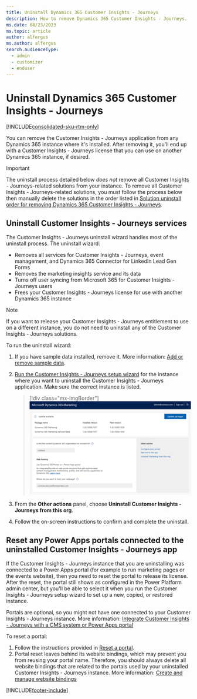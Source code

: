 ```yaml
---
title: Uninstall Dynamics 365 Customer Insights - Journeys
description: How to remove Dynamics 365 Customer Insights - Journeys.
ms.date: 08/23/2023
ms.topic: article
author: alfergus
ms.author: alfergus
search.audienceType: 
  - admin
  - customizer
  - enduser
---
```


# Uninstall Dynamics 365 Customer Insights - Journeys

[!INCLUDE[consolidated-sku-rtm-only](./includes/consolidated-sku-rtm-only.md)]

You can remove the Customer Insights - Journeys application from any Dynamics 365 instance where it's installed. After removing it, you'll end up with a Customer Insights - Journeys license that you can use on another Dynamics 365 instance, if desired.

> [!IMPORTANT]
> The uninstall process detailed below *does not* remove all Customer Insights - Journeys-related solutions from your instance. To remove all Customer Insights - Journeys-related solutions, you must follow the process below then manually delete the solutions in the order listed in [Solution uninstall order for removing Dynamics 365 Customer Insights - Journeys](solution-uninstall-order.md).

## Uninstall Customer Insights - Journeys services

The Customer Insights - Journeys uninstall wizard handles most of the uninstall process. The uninstall wizard:

- Removes all services for Customer Insights - Journeys, event management, and Dynamics 365 Connector for LinkedIn Lead Gen Forms 
- Removes the marketing insights service and its data
- Turns off user syncing from Microsoft 365 for Customer Insights - Journeys users
- Frees your Customer Insights - Journeys license for use with another Dynamics 365 instance

> [!NOTE]
> If you want to release your Customer Insights - Journeys entitlement to use on a different instance, you do not need to uninstall any of the Customer Insights - Journeys solutions.

To run the uninstall wizard:

1. If you have sample data installed, remove it. More information: [Add or remove sample data](/power-platform/admin/add-remove-sample-data).

1. [Run the Customer Insights - Journeys setup wizard](re-run-setup.md) for the instance where you want to uninstall the Customer Insights - Journeys application. Make sure the correct instance is listed.

    > [!div class="mx-imgBorder"]
    > ![Setup wizard for an existing instance with portal integration.](media/fre-re-run3.png)

1. From the **Other actions** panel, choose **Uninstall Customer Insights - Journeys from this org**.

1. Follow the on-screen instructions to confirm and complete the uninstall.

<a name="reset-portal"></a>

## Reset any Power Apps portals connected to the uninstalled Customer Insights - Journeys app

If the Customer Insights - Journeys instance that you are uninstalling was connected to a Power Apps portal (for example to run marketing pages or the events website), then you need to reset the portal to release its license. After the reset, the portal still shows as configured in the Power Platform admin center, but you'll be able to select it when you run the Customer Insights - Journeys setup wizard to set up a new, copied, or restored instance.

Portals are optional, so you might not have one connected to your Customer Insights - Journeys instance. More information: [Integrate Customer Insights - Journeys with a CMS system or Power Apps portal](portal-optional.md)

To reset a portal:

1. Follow the instructions provided in [Reset a portal](/powerapps/maker/portals/admin/reset-portal).
1. Portal reset leaves behind its website bindings, which may prevent you from reusing your portal name. Therefore, you should always delete all website bindings that are related to the portals used by your uninstalled Customer Insights - Journeys instance. More information: [Create and manage website bindings](/powerapps/maker/portals/configure/website-bindings)

[!INCLUDE[footer-include](./includes/footer-banner.md)]
